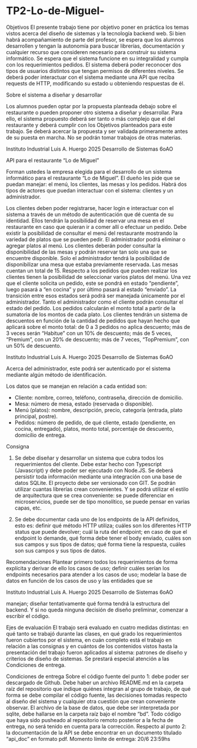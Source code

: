 # TP2-Lo-de-Miguel-
Objetivos
El presente trabajo tiene por objetivo poner en práctica los temas vistos acerca del
diseño de sistemas y la tecnología backend web. Si bien habrá acompañamiento de parte
del profesor, se espera que los alumnos desarrollen y tengan la autonomía para buscar
librerías, documentación y cualquier recurso que consideren necesario para construir su
sistema informático.
Se espera que el sistema funcione en su integralidad y cumpla con los
requerimientos pedidos.
El sistema deberá poder reconocer dos tipos de usuarios distintos que tengan
permisos de diferentes niveles. Se deberá poder interactuar con el sistema mediante una
API que reciba requests de HTTP, modificando su estado u obteniendo respuestas de él.

Sobre el sistema a diseñar y desarrollar

Los alumnos pueden optar por la propuesta planteada debajo sobre el restaurante o
pueden proponer otro sistema a diseñar y desarrollar. Para ello, el sistema propuesto
deberá ser tanto o más complejo que el del restaurante y deberá cumplir con los Objetivos
planteados para este trabajo. Se deberá acercar la propuesta y ser validada primeramente
antes de su puesta en marcha. No se podrán tomar trabajos de otras materias.

Instituto Industrial Luis A. Huergo 2025
Desarrollo de Sistemas 6oAO

API para el restaurante “Lo de Miguel”

Forman ustedes la empresa elegida
para el desarrollo de un sistema informático
para el restaurante “Lo de Miguel”.
El dueño les pide que se puedan
manejar: el menú, los clientes, las mesas y los
pedidos. Habrá dos tipos de actores que
puedan interactuar con el sistema: clientes y
un administrador.

Los clientes deben poder registrarse, hacer login e interactuar con el sistema a
través de un método de autenticación que dé cuenta de su identidad. Ellos tendrán la
posibilidad de reservar una mesa en el restaurante en caso que quieran ir a comer allí o
efectuar un pedido.
Debe existir la posibilidad de consultar el menú del restaurante mostrando la
variedad de platos que se pueden pedir. El administrador podrá eliminar o agregar platos al
menú.
Los clientes deberán poder consultar la disponibilidad de las mesas y podrán
reservar tan solo una que se encuentre disponible. Solo el administrador tendrá la
posibilidad de disponibilizar una mesa que estaba previamente reservada. Las mesas
cuentan un total de 15.
Respecto a los pedidos que pueden realizar los clientes tienen la posibilidad de
seleccionar varios platos del menú. Una vez que el cliente solicita un pedido, este se pondrá
en estado “pendiente”, luego pasará a “en cocina” y por último pasará al estado “enviado”.
La transición entre esos estados será podrá ser manejada únicamente por el administrador.
Tanto el administrador como el cliente podrán consultar el estado del pedido.
Los pedidos calcularán el monto total a partir de la sumatoria de los montos de cada
plato. Los clientes tendrán un sistema de descuentos en función de la cantidad de pedidos
que hayan hecho que aplicará sobre el monto total: de 0 a 3 pedidos no aplica descuento;
más de 3 veces serán “Habitue” con un 10% de descuento; más de 5 veces, “Premium”, con
un 20% de descuento; más de 7 veces, “TopPremium”, con un 50% de descuento.

Instituto Industrial Luis A. Huergo 2025
Desarrollo de Sistemas 6oAO

Acerca del administrador, este podrá ser autenticado por el sistema mediante algún
método de identificación.

Los datos que se manejan en relación a cada entidad son:
- Cliente: nombre, correo, teléfono, contraseña, dirección de domicilio.
- Mesa: número de mesa, estado (reservada o disponible).
- Menú (platos): nombre, descripción, precio, categoría (entrada, plato
principal, postre).
- Pedidos: número de pedido, de qué cliente, estado (pendiente, en cocina,
entregado), platos, monto total, porcentaje de descuento, domicilio de
entrega.

Consigna
1. Se debe diseñar y desarrollar un sistema que cubra todos los requerimientos del
cliente. Debe estar hecho con Typescript (Javascript) y debe poder ser ejecutado
con Node.JS. Se deberá persistir toda información mediante una integración con una
base de datos SQLite. El proyecto debe ser versionado con GIT. Se podrán utilizar
cuantas librerías crean convenientes. Y se podrá utilizar el estilo de arquitectura que
se crea conveniente: se puede diferenciar en microservicios, puede ser de tipo
monolítico, se puede pensar en varias capas, etc.

2. Se debe documentar cada uno de los endpoints de la API definidos, esto es: definir
qué método HTTP utiliza; cuáles son los diferentes HTTP status que puede devolver;
cuál la ruta del endpoint; en caso de que el endpoint lo demande, qué forma debe
tener el body enviado, cuáles son sus campos y sus tipos de datos; qué forma tiene
la respuesta, cuáles son sus campos y sus tipos de datos.

Recomendaciones
Plantear primero todos los requerimientos de forma explícita y derivar de ello los
casos de uso; definir cuáles serían los endpoints necesarios para atender a los casos de
uso; modelar la base de datos en función de los casos de uso y las entidades que se

Instituto Industrial Luis A. Huergo 2025
Desarrollo de Sistemas 6oAO

manejan; diseñar tentativamente qué forma tendrá la estructura del backend. Y si no queda
ninguna decisión de diseño preliminar, comenzar a escribir el código.

Ejes de evaluación
El trabajo será evaluado en cuatro medidas distintas: en qué tanto se trabajó durante
las clases, en qué grado los requerimientos fueron cubiertos por el sistema, en cuán
completo está el trabajo en relación a las consignas y en cuántos de los contenidos vistos
hasta la presentación del trabajo fueron aplicados al sistema: patrones de diseño y criterios
de diseño de sistemas.
Se prestará especial atención a las Condiciones de entrega.

Condiciones de entrega
Sobre el código fuente del punto 1: debe poder ser descargado de Github. Debe
haber un archivo README.md en la carpeta raíz del repositorio que indique quiénes
integran al grupo de trabajo, de qué forma se debe compilar el código fuente, las decisiones
tomadas respecto al diseño del sistema y cualquier otra cuestión que crean conveniente
observar.
El archivo de la base de datos, que debe ser interpretada por sqlite, debe hallarse en
la carpeta raíz bajo el nombre “bd”.
Todo código que haya sido pusheado al repositorio remoto posterior a la fecha de
entrega, no será tenido en cuenta para la corrección.
Respecto al punto 2: la documentación de la API se debe encontrar en un
documento titulado “api_doc” en formato pdf.
Momento límite de entrega: 20/6 23:59hs

